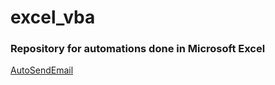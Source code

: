 # excel_vba

### Repository for automations done in Microsoft Excel


[AutoSendEmail](automatic_send_email.xlsm)


